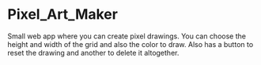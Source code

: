# Pixel_Art_Maker


Small web app where you can create pixel drawings. 
You can choose the height and width of the grid and also the color to draw.
Also has a button to reset the drawing and another to delete it altogether.
